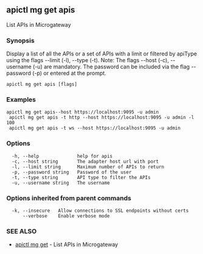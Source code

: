 ## apictl mg get apis

List APIs in Microgateway

### Synopsis

Display a list of all the APIs or 
a set of APIs with a limit or filtered by apiType using the flags --limit (-l), --type (-t). 
Note: The flags --host (-c), --username (-u) are mandatory. The password can be included 
via the flag --password (-p) or entered at the prompt.

```
apictl mg get apis [flags]
```

### Examples

```
apictl mg get apis--host https://localhost:9095 -u admin
 apictl mg get apis -t http --host https://localhost:9095 -u admin -l 100
 apictl mg get apis -t ws --host https://localhost:9095 -u admin
```

### Options

```
  -h, --help              help for apis
  -c, --host string       The adapter host url with port
  -l, --limit string      Maximum number of APIs to return
  -p, --password string   Password of the user
  -t, --type string       API type to filter the APIs
  -u, --username string   The username
```

### Options inherited from parent commands

```
  -k, --insecure   Allow connections to SSL endpoints without certs
      --verbose    Enable verbose mode
```

### SEE ALSO

* [apictl mg get](apictl_mg_get.md)	 - List APIs in Microgateway

